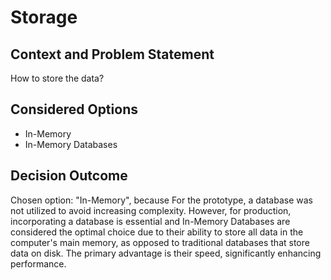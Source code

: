 # Storage

## Context and Problem Statement

How to store the data?

## Considered Options

* In-Memory
* In-Memory Databases

## Decision Outcome

Chosen option: "In-Memory", because For the prototype, a database was not utilized to avoid increasing complexity. However, for production, incorporating a database is essential and In-Memory Databases are considered the optimal choice due to their ability to store all data in the computer's main memory, as opposed to traditional databases that store data on disk. The primary advantage is their speed, significantly enhancing performance.
